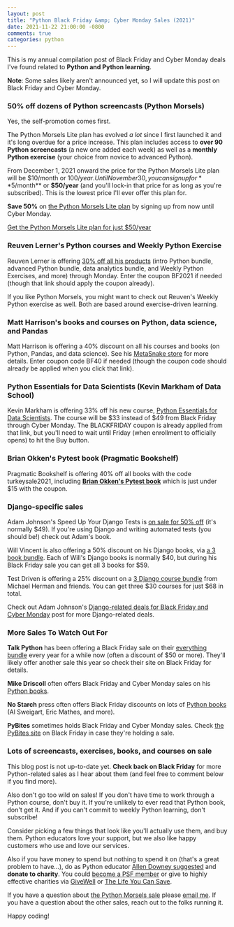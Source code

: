 ```yaml
---
layout: post
title: "Python Black Friday &amp; Cyber Monday Sales (2021)"
date: 2021-11-22 21:00:00 -0800
comments: true
categories: python
---
```


This is my annual compilation post of Black Friday and Cyber Monday deals I've found related to **Python and Python learning**.

**Note**: Some sales likely aren't announced yet, so I will update this post on Black Friday and Cyber Monday.


### 50% off dozens of Python screencasts (Python Morsels)

Yes, the self-promotion comes first.

The Python Morsels Lite plan has evolved *a lot* since I first launched it and it's long overdue for a price increase.
This plan includes access to **over 90 Python screencasts** (a new one added each week) as well as a **monthly Python exercise** (your choice from novice to advanced Python).

From December 1, 2021 onward the price for the Python Morsels Lite plan will be $10/month or $100/year.
Until November 30, you can signup for **$5/month** or **$50/year** (and you'll lock-in that price for as long as you're subscribed).
This is the lowest price I'll ever offer this plan for.

**Save 50%** on [the Python Morsels Lite plan](https://www.pythonmorsels.com/watch-python-screencasts/) by signing up from now until Cyber Monday.

[Get the Python Morsels Lite plan for just $50/year](https://www.pythonmorsels.com/watch-python-screencasts/)


### Reuven Lerner's Python courses and Weekly Python Exercise

Reuven Lerner is offering [30% off all his products](https://store.lerner.co.il/?coupon=BF2021) (intro Python bundle, advanced Python bundle, data analytics bundle, and Weekly Python Exercises, and more) through Monday.
Enter the coupon BF2021 if needed (though that link should apply the coupon already).

If you like Python Morsels, you might want to check out Reuven's Weekly Python exercise as well.
Both are based around exercise-driven learning.


### Matt Harrison's books and courses on Python, data science, and Pandas

Matt Harrison is offering a 40% discount on all his courses and books (on Python, Pandas, and data science).
See his [MetaSnake store](https://store.metasnake.com/?coupon=BF40) for more details.
Enter coupon code BF40 if needed (though the coupon code should already be applied when you click that link).


### Python Essentials for Data Scientists (Kevin Markham of Data School)

Kevin Markham is offering 33% off his new course, [Python Essentials for Data Scientists](https://courses.dataschool.io/python-essentials-for-data-scientists?coupon=BLACKFRIDAY).
The course will be $33 instead of $49 from Black Friday through Cyber Monday.
The BLACKFRIDAY coupon is already applied from that link, but you'll need to wait until Friday (when enrollment to officially opens) to hit the Buy button.


### Brian Okken's Pytest book (Pragmatic Bookshelf)

Pragmatic Bookshelf is offering 40% off all books with the code turkeysale2021, including [**Brian Okken's Pytest book**](https://pragprog.com/titles/bopytest/python-testing-with-pytest/) which is just under $15 with the coupon.


### Django-specific sales

Adam Johnson's Speed Up Your Django Tests is [on sale for 50% off](https://adamchainz.gumroad.com/l/suydt) (it's normally $49).
If you're using Django and writing automated tests (you should be!) check out Adam's book.

Will Vincent is also offering a 50% discount on his Django books, via [a 3 book bundle](https://wsvincent.gumroad.com/l/bhylo/blackfriday2021).
Each of Will's Django books is normally $40, but during his Black Friday sale you can get all 3 books for $59.

Test Driven is offering a 25% discount on a [3 Django course bundle](https://testdriven.io/bundle/django-black-friday/) from Michael Herman and friends.
You can get three $30 courses for just $68 in total.

Check out Adam Johnson's [Django-related deals for Black Friday and Cyber Monday](https://adamj.eu/tech/2021/11/22/django-black-friday-deals/) post for more Django-related deals.


### More Sales To Watch Out For

**Talk Python** has been offering a Black Friday sale on their [everything bundle](https://training.talkpython.fm/courses/bundle/everything-bundle-2021-q4) every year for a while now (often a discount of $50 or more).
They'll likely offer another sale this year so check their site on Black Friday for details.

**Mike Driscoll** often offers Black Friday and Cyber Monday sales on his [Python books](  https://www.blog.pythonlibrary.org/).

**No Starch** press often offers Black Friday discounts on lots of [Python books](https://nostarch.com/catalog/python) (Al Sweigart, Eric Mathes, and more).

**PyBites** sometimes holds Black Friday and Cyber Monday sales.
Check [the PyBites site](https://pybit.es/) on Black Friday in case they're holding a sale.


### Lots of screencasts, exercises, books, and courses on sale

This blog post is not up-to-date yet.
**Check back on Black Friday** for more Python-related sales as I hear about them (and feel free to comment below if you find more).

Also don't go too wild on sales!
If you don't have time to work through a Python course, don't buy it.
If you're unlikely to ever read that Python book, don't get it.
And if you can't commit to weekly Python learning, don't subscribe!

Consider picking a few things that look like you'll actually use them, and buy them.
Python educators love your support, but we also like happy customers who use and love our services.

Also if you have money to spend but nothing to spend it on (that's a great problem to have...), do as Python educator [Allen Downey suggested](https://twitter.com/AllenDowney/status/1462856493716459526) and **donate to charity**.
You could [become a PSF member](https://psfmember.org/) or give to highly effective charities via [GiveWell](https://www.givewell.org/) or [The Life You Can Save](https://www.thelifeyoucansave.org/).

If you have a question about [the Python Morsels sale](https://www.pythonmorsels.com/watch-python-screencasts/) please <a href='m&#97;&#105;l&#116;o&#58;he&#108;p&#64;&#112;%7&#57;th%6Fnmo&#114;s%6&#53;ls&#46;&#99;&#111;m'>email me</a>.
If you have a question about the other sales, reach out to the folks running it.

Happy coding!
